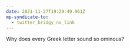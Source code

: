 ```yaml
---
date: 2021-11-27T19:29:49.961Z
mp-syndicate-to:
  - twitter_bridgy_no_link
---
```


Why does every Greek letter sound so ominous?
